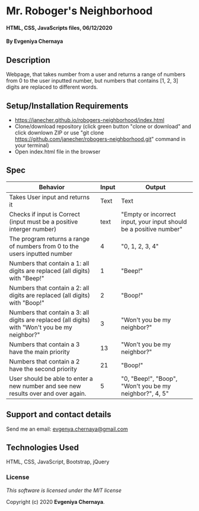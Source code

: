# Mr. Roboger's Neighborhood

#### HTML, CSS, JavaScripts files,  06/12/2020

#### By **Evgeniya Chernaya**

## Description

Webpage, that takes number from a user and returns a range of numbers from 0 to the user inputted number, but numbers that contains [1, 2, 3] digits are replaced to different words. 

## Setup/Installation Requirements

* https://janecher.github.io/robogers-neighborhood/index.html
* Clone/download repository (click green button "clone or download" and click downlown ZIP or use "git clone https://github.com/janecher/robogers-neighborhood.git" command in your terminal)
* Open index.html file in the browser

## Spec

| Behavior | Input | Output|
|----------|-------|-------|
| Takes User input and returns it | Text | Text |
| Checks if input is Correct (input must be a positive interger number) | text | "Empty or incorrect input, your input should be a positive number" |
| The program returns a range of numbers from 0 to the users inputted number | 4 | "0, 1, 2, 3, 4" |
| Numbers that contain a 1: all digits are replaced (all digits) with "Beep!" | 1 | "Beep!" |
| Numbers that contain a 2: all digits are replaced (all digits) with "Boop!" | 2 | "Boop!" |
| Numbers that contain a 3: all digits are replaced (all digits) with "Won't you be my neighbor?" | 3 | "Won't you be my neighbor?" |
| Numbers that contain a 3 have the main priority | 13 | "Won't you be my neighbor?" |
| Numbers that contain a 2 have the second priority | 21 | "Boop!" |
| User should be able to enter a new number and see new results over and over again. | 5 | "0, "Beep!", "Boop", "Won't you be my neighbor?", 4, 5" |

## Support and contact details

Send me an email: evgenya.chernaya@gmail.com

## Technologies Used

HTML, CSS, JavaScript, Bootstrap, jQuery

### License

_This software is licensed under the MIT license_

Copyright (c) 2020 **Evgeniya Chernaya**.